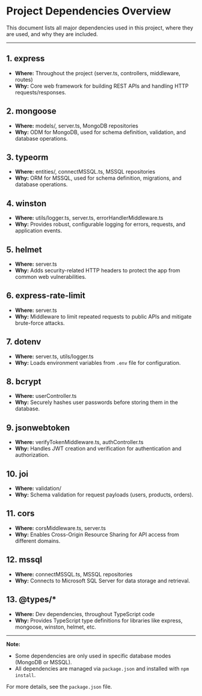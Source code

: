 # Project Dependencies Overview

This document lists all major dependencies used in this project, where they are used, and why they are included.

---

## 1. express

- **Where:** Throughout the project (server.ts, controllers, middleware, routes)
- **Why:** Core web framework for building REST APIs and handling HTTP requests/responses.

## 2. mongoose

- **Where:** models/, server.ts, MongoDB repositories
- **Why:** ODM for MongoDB, used for schema definition, validation, and database operations.

## 3. typeorm

- **Where:** entities/, connectMSSQL.ts, MSSQL repositories
- **Why:** ORM for MSSQL, used for schema definition, migrations, and database operations.

## 4. winston

- **Where:** utils/logger.ts, server.ts, errorHandlerMiddleware.ts
- **Why:** Provides robust, configurable logging for errors, requests, and application events.

## 5. helmet

- **Where:** server.ts
- **Why:** Adds security-related HTTP headers to protect the app from common web vulnerabilities.

## 6. express-rate-limit

- **Where:** server.ts
- **Why:** Middleware to limit repeated requests to public APIs and mitigate brute-force attacks.

## 7. dotenv

- **Where:** server.ts, utils/logger.ts
- **Why:** Loads environment variables from `.env` file for configuration.

## 8. bcrypt

- **Where:** userController.ts
- **Why:** Securely hashes user passwords before storing them in the database.

## 9. jsonwebtoken

- **Where:** verifyTokenMiddleware.ts, authController.ts
- **Why:** Handles JWT creation and verification for authentication and authorization.

## 10. joi

- **Where:** validation/
- **Why:** Schema validation for request payloads (users, products, orders).

## 11. cors

- **Where:** corsMiddleware.ts, server.ts
- **Why:** Enables Cross-Origin Resource Sharing for API access from different domains.

## 12. mssql

- **Where:** connectMSSQL.ts, MSSQL repositories
- **Why:** Connects to Microsoft SQL Server for data storage and retrieval.

## 13. @types/*

- **Where:** Dev dependencies, throughout TypeScript code
- **Why:** Provides TypeScript type definitions for libraries like express, mongoose, winston, helmet, etc.

---

**Note:**

- Some dependencies are only used in specific database modes (MongoDB or MSSQL).
- All dependencies are managed via `package.json` and installed with `npm install`.

For more details, see the `package.json` file.
